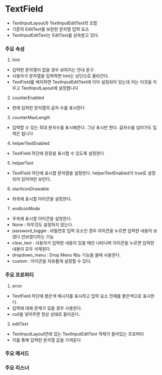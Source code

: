 # TextField

- TextInputLayout과 TextInputEditText의 조합
- 기존의 EditText를 보완한 문자열 입력 요소
- TextInputEditText는 EditText를 상속받고 있다.

### 주요 속성
1. hint
- 입력한 문자열이 없을 경우 보여지는 안내 문구.
- 사용자가 문자열을 입력하면 hint는 상단으로 올라간다.
- TextField를 배치하면 TextInputEditText에 이미 설정되어 있는데 저는 이것을 지우고 TextInputLayout에 설정합니다

2. counterEnabled  
- 현재 입력한 문자열의 글자 수를 표시한다

3. counterMaxLength 
- 입력할 수 있는 최대 문자수를 표시해준다. 그냥 표시만 한다. 글자수를 넘어가도 입력은 됩니다

4. helperTextEnabled
- TextField 하단에 문장을 표시할 수 있도록 설정한다

5. helperText
- TextField 하단에 표시할 문자열을 설정한다. helperTextEnabled가 true로 설정되어 있어야만 보인다.

6. startIconDrawable
- 좌측에 표시할 아이콘을 설정한다.

7. endIconMode
- 우측에 표시할 아이콘을 설정한다.
- None : 아무것도 설정하지 않는다.
- password_toggle : 비밀번호 입력 요소인 경우 아이콘을 누르면 입력한 내용이 보였다 안보였다하는 기능
- clear_text : 사용자가 입력한 내용이 있을 때만 나타나며 아이콘을 누르면 입력한 내용이 모두 삭제된다
- dropdown_menu : Drop Menu 메뉴 기능을 쓸때 사용한다.
- custom : 아이콘을 자유롭게 설정할 수 있다.

### 주요 프로퍼티
1. error
- TextField 하단에 붉은색 메시지를 표시하고 입력 요소 전체를 붉은색으로 표시한다.
- 입력에 대해 문제가 있을 경우 사용한다.
- null을 넣어주면 정상 상태로 돌아온다.

2. editText
- TextInputLayout안에 있는 TextInputEditText 객체가 들어있는 프로퍼티
- 이를 통해 입력된 문자열 값을 가져온다

### 주요 메서드

### 주요 리스너